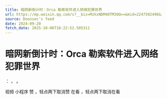 ```yaml
---
title: 暗网新倒计时：Orca 勒索软件进入网络犯罪世界
url: https://mp.weixin.qq.com/s?__biz=MzkxNDM4OTM3OQ==&mid=2247502496&idx=5&sn=323b4f7ad18cfb713857581079fe0c20
source: Doonsec's feed
date: 2024-09-20
fetch_date: 2025-10-06T18:22:52.505311
---
```


# 暗网新倒计时：Orca 勒索软件进入网络犯罪世界

：
，
。

视频
小程序
赞
，轻点两下取消赞
在看
，轻点两下取消在看